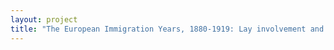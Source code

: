 ```yaml
--- 
layout: project 
title: "The European Immigration Years, 1880-1919: Lay involvement and activities of local parishes, societies, schools and organizations of the American Catholic community in attending to the needs and impact of immigrants as evidenced through the Catholic Digital Newspapers Program (CDNP)" 
---
```



